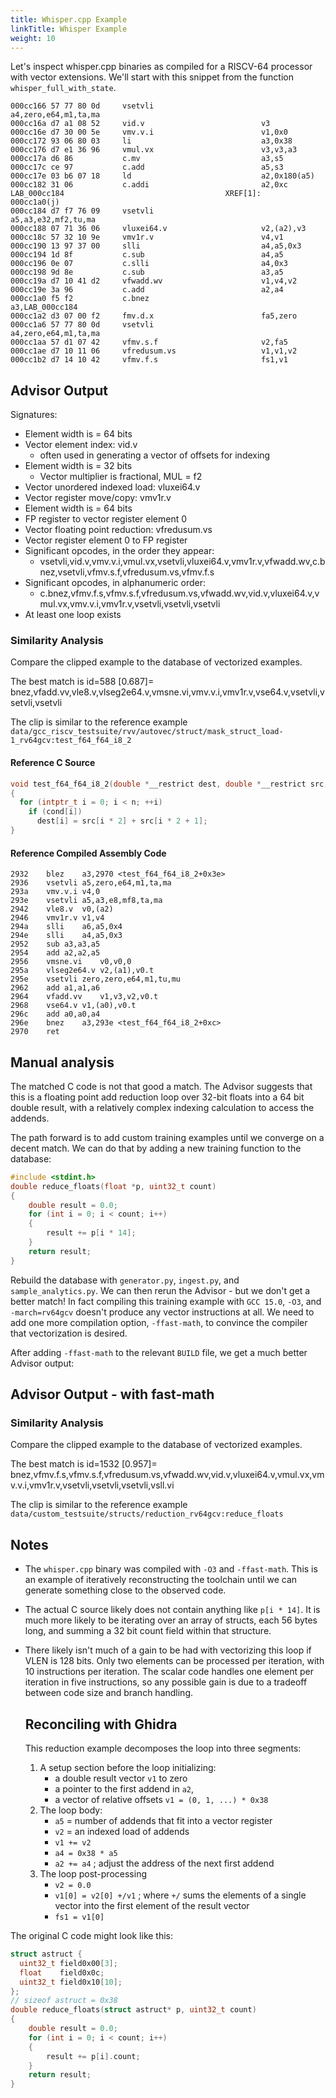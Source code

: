 ```yaml
---
title: Whisper.cpp Example
linkTitle: Whisper Example
weight: 10
---
```


Let's inspect whisper.cpp binaries as compiled for a RISCV-64 processor with vector extensions.
We'll start with this snippet from the function `whisper_full_with_state`.

```text
000cc166 57 77 80 0d     vsetvli                        a4,zero,e64,m1,ta,ma
000cc16a d7 a1 08 52     vid.v                          v3
000cc16e d7 30 00 5e     vmv.v.i                        v1,0x0
000cc172 93 06 80 03     li                             a3,0x38
000cc176 d7 e1 36 96     vmul.vx                        v3,v3,a3
000cc17a d6 86           c.mv                           a3,s5
000cc17c ce 97           c.add                          a5,s3
000cc17e 03 b6 07 18     ld                             a2,0x180(a5)
000cc182 31 06           c.addi                         a2,0xc
LAB_000cc184                                    XREF[1]:     000cc1a0(j)
000cc184 d7 f7 76 09     vsetvli                        a5,a3,e32,mf2,tu,ma
000cc188 07 71 36 06     vluxei64.v                     v2,(a2),v3
000cc18c 57 32 10 9e     vmv1r.v                        v4,v1
000cc190 13 97 37 00     slli                           a4,a5,0x3
000cc194 1d 8f           c.sub                          a4,a5
000cc196 0e 07           c.slli                         a4,0x3
000cc198 9d 8e           c.sub                          a3,a5
000cc19a d7 10 41 d2     vfwadd.wv                      v1,v4,v2
000cc19e 3a 96           c.add                          a2,a4
000cc1a0 f5 f2           c.bnez                         a3,LAB_000cc184
000cc1a2 d3 07 00 f2     fmv.d.x                        fa5,zero
000cc1a6 57 77 80 0d     vsetvli                        a4,zero,e64,m1,ta,ma
000cc1aa 57 d1 07 42     vfmv.s.f                       v2,fa5
000cc1ae d7 10 11 06     vfredusum.vs                   v1,v1,v2
000cc1b2 d7 14 10 42     vfmv.f.s                       fs1,v1
```

## Advisor Output

Signatures:
* Element width is = 64 bits
* Vector element index: vid.v
    * often used in generating a vector of offsets for indexing
* Element width is = 32 bits
    * Vector multiplier is fractional, MUL = f2
* Vector unordered indexed load: vluxei64.v
* Vector register move/copy: vmv1r.v
* Element width is = 64 bits
* FP register to vector register element 0
* Vector floating point reduction: vfredusum.vs
* Vector register element 0 to FP register
* Significant opcodes, in the order they appear:
    * vsetvli,vid.v,vmv.v.i,vmul.vx,vsetvli,vluxei64.v,vmv1r.v,vfwadd.wv,c.bnez,vsetvli,vfmv.s.f,vfredusum.vs,vfmv.f.s
* Significant opcodes, in alphanumeric order:
    * c.bnez,vfmv.f.s,vfmv.s.f,vfredusum.vs,vfwadd.wv,vid.v,vluxei64.v,vmul.vx,vmv.v.i,vmv1r.v,vsetvli,vsetvli,vsetvli
* At least one loop exists

### Similarity Analysis

Compare the clipped example to the database of vectorized examples.

The best match is id=588 [0.687]= bnez,vfadd.vv,vle8.v,vlseg2e64.v,vmsne.vi,vmv.v.i,vmv1r.v,vse64.v,vsetvli,vsetvli,vsetvli

The clip is similar to the reference example `data/gcc_riscv_testsuite/rvv/autovec/struct/mask_struct_load-1_rv64gcv:test_f64_f64_i8_2`

#### Reference C Source

```c
void test_f64_f64_i8_2(double *__restrict dest, double *__restrict src, int8_t *__restrict cond, intptr_t n)
{
  for (intptr_t i = 0; i < n; ++i)
    if (cond[i])
      dest[i] = src[i * 2] + src[i * 2 + 1];
}
```

#### Reference Compiled Assembly Code

```text
2932	blez	a3,2970 <test_f64_f64_i8_2+0x3e>
2936	vsetvli	a5,zero,e64,m1,ta,ma
293a	vmv.v.i	v4,0
293e	vsetvli	a5,a3,e8,mf8,ta,ma
2942	vle8.v	v0,(a2)
2946	vmv1r.v	v1,v4
294a	slli	a6,a5,0x4
294e	slli	a4,a5,0x3
2952	sub	a3,a3,a5
2954	add	a2,a2,a5
2956	vmsne.vi	v0,v0,0
295a	vlseg2e64.v	v2,(a1),v0.t
295e	vsetvli	zero,zero,e64,m1,tu,mu
2962	add	a1,a1,a6
2964	vfadd.vv	v1,v3,v2,v0.t
2968	vse64.v	v1,(a0),v0.t
296c	add	a0,a0,a4
296e	bnez	a3,293e <test_f64_f64_i8_2+0xc>
2970	ret	
```

## Manual analysis

The matched C code is not that good a match.  The Advisor suggests that this is a floating point add
reduction loop over 32-bit floats into a 64 bit double result, with a relatively complex indexing calculation
to access the addends.

The path forward is to add custom training examples until we converge on a decent match.  We can do that by adding
a new training function to the database:

```c
#include <stdint.h>
double reduce_floats(float *p, uint32_t count)
{
    double result = 0.0;
    for (int i = 0; i < count; i++)
    {
        result += p[i * 14];
    }
    return result;
}
```

Rebuild the database with `generator.py`, `ingest.py`, and `sample_analytics.py`.  We can then rerun the Advisor - but we don't get a better match!
In fact compiling this training example with `GCC 15.0`, `-O3`, and `-march=rv64gcv` doesn't produce any vector instructions at all.
We need to add one more compilation option, `-ffast-math`, to convince the compiler that vectorization is desired.

After adding `-ffast-math` to the relevant `BUILD` file, we get a much better Advisor output:

## Advisor Output - with fast-math

### Similarity Analysis

Compare the clipped example to the database of vectorized examples.

The best match is id=1532 [0.957]= bnez,vfmv.f.s,vfmv.s.f,vfredusum.vs,vfwadd.wv,vid.v,vluxei64.v,vmul.vx,vmv.v.i,vmv1r.v,vsetvli,vsetvli,vsetvli,vsll.vi

The clip is similar to the reference example `data/custom_testsuite/structs/reduction_rv64gcv:reduce_floats`

## Notes

* The `whisper.cpp` binary was compiled with `-O3` and `-ffast-math`.  This is an example of iteratively reconstructing the toolchain
  until we can generate something close to the observed code.
* The actual C source likely does not contain anything like `p[i * 14]`.  It is much more likely to be iterating over an array of
  structs, each 56 bytes long, and summing a 32 bit count field within that structure.
* There likely isn't much of a gain to be had with vectorizing this loop if VLEN is 128 bits.  Only two elements can be
  processed per iteration, with 10 instructions per iteration.  The scalar code handles one element per iteration in five instructions,
  so any possible gain is due to a tradeoff between code size and branch handling.

  ## Reconciling with Ghidra

  This reduction example decomposes the loop into three segments:

  1. A setup section before the loop initializing:
      * a double result vector `v1` to zero
      * a pointer to the first addend in `a2`, 
      * a vector of relative offsets `v1 = (0, 1, ...) * 0x38`
  2. The loop body:
      * `a5` = number of addends that fit into a vector register
      * `v2` = an indexed load of addends
      * `v1 += v2`
      * `a4 = 0x38 * a5`
      * `a2 += a4`  ; adjust the address of the next first addend
  3. The loop post-processing
      * `v2 = 0.0`
      * `v1[0] = v2[0] +/v1`  ; where `+/` sums the elements of a single vector into the first element of the result vector
      * `fs1 = v1[0]`


The original C code might look like this:

```c
struct astruct {
  uint32_t field0x00[3];
  float    field0x0c;
  uint32_t field0x10[10];
};
// sizeof astruct = 0x38
double reduce_floats(struct astruct* p, uint32_t count)
{
    double result = 0.0;
    for (int i = 0; i < count; i++)
    {
        result += p[i].count;
    }
    return result;
}
```
